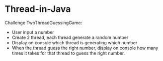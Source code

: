 # Thread-in-Java
Challenge TwoThreadGuessingGame: 
- User input a number
- Create 2 thread, each thread generate a random number
- Display on console which thread is generating which number
- When the thread guess the right number, display on console how many times it takes for that thread to guess the right number.
